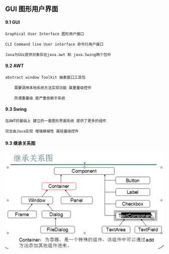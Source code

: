 ## GUI 图形用户界面

#### 9.1 GUI

	Graphical User Interface 图形用户接口
	
	CLI Command line User interface 命令行用户接口
	
	Java为GUi提供对象存在java.awt 和 java.Swing两个包中
	

#### 9.2 AWT

	abstract window Toolkit 抽象窗口工具包
	
		需要调用本地系统方法实现功能 属重量级控件
		
		所谓重量级 是严重依赖于系统
		

#### 9.3 Swing

	在AWT的基础上 建立的一套图形界面系统 提供了更多的组件 
	
	完全由Java实现 增强移植性 属轻量级控件


#### 9.3 继承关系图

![alt text](./GUI1.jpg "Title")